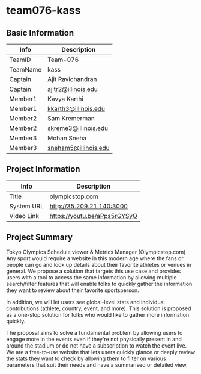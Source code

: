 # team076-kass

## Basic Information

|   Info      |        Description     |
| ----------- | ---------------------- |
| TeamID      |  Team-076              |
| TeamName    |  kass                  |
| Captain     |  Ajit Ravichandran     |
| Captain     |  ajitr2@illinois.edu   |
| Member1     |  Kavya Karthi          |
| Member1     |  kkarth3@illinois.edu  |
| Member2     |  Sam Kremerman         |
| Member2     |  skreme3@illinois.edu  |
| Member3     |  Mohan Sneha           |
| Member3     |  sneham5@illinois.edu  |

## Project Information

|   Info      |        Description                  |
| ----------- | ----------------------------------- |
|  Title      |      olympicstop.com                |
| System URL  |      http://35.209.21.140:3000      |
| Video Link  |      https://youtu.be/aPps5rGYSyQ   |

## Project Summary
Tokyo Olympics Schedule viewer & Metrics Manager (Olympicstop.com)
Any sport would require a website in this modern age where the fans or people can go and look up details about their favorite athletes or venues in general. We propose a solution that targets this use case and provides users with a tool to access the same information by allowing multiple search/filter features that will enable folks to quickly gather the information they want to review about their favorite sportsperson.

In addition, we will let users see global-level stats and individual contributions (athlete, country, event, and more). This solution is proposed as a one-stop solution for folks who would like to gather more information quickly. 

The proposal aims to solve a fundamental problem by allowing users to engage more in the events even if they're not physically present in and around the stadium or do not have a subscription to watch the event live. We are a free-to-use website that lets users quickly glance or deeply review the stats they want to check by allowing them to filter on various parameters that suit their needs and have a summarised or detailed view.

